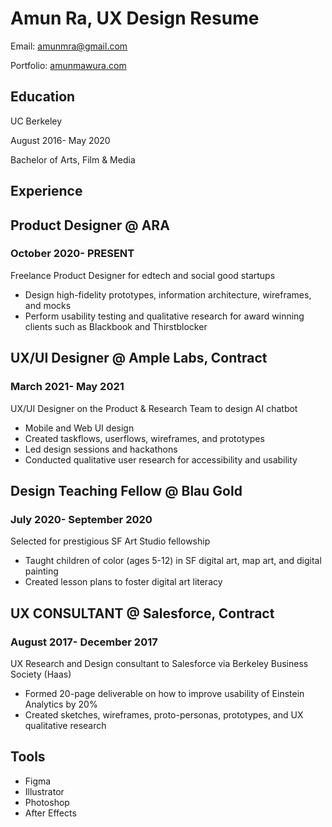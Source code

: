 # Amun Ra, UX Design Resume
Email: amunmra@gmail.com

Portfolio: [amunmawura.com](https://www.amunmawura.com)  

## Education 
UC Berkeley

August 2016- May 2020

Bachelor of Arts, Film & Media 
## Experience

## Product Designer @ ARA

### October 2020- PRESENT

Freelance Product Designer for edtech and social good startups

- Design high-fidelity prototypes, information architecture, wireframes, and mocks
- Perform usability testing and qualitative research for award winning clients such as Blackbook and Thirstblocker

## UX/UI Designer @ Ample Labs, Contract

### March 2021- May 2021

UX/UI Designer on the Product & Research Team to design AI chatbot

- Mobile and Web UI design 
- Created taskflows, userflows, wireframes, and prototypes 
- Led design sessions and hackathons
- Conducted qualitative user research for accessibility and usability 

## Design Teaching Fellow @ Blau Gold

### July 2020- September 2020

Selected for prestigious SF Art Studio fellowship 

- Taught children of color (ages 5-12) in SF digital art, map art, and digital painting 
- Created lesson plans to foster digital art literacy 

## UX CONSULTANT @ Salesforce, Contract 

### August 2017- December 2017

UX Research and Design consultant to Salesforce via Berkeley Business Society (Haas)

- Formed 20-page deliverable on how to improve usability of Einstein Analytics by 20%
- Created sketches, wireframes, proto-personas, prototypes, and UX qualitative research

## Tools

- Figma
- Illustrator
- Photoshop
- After Effects 
